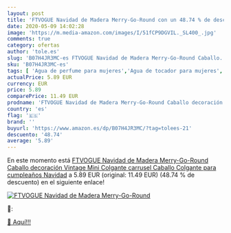 ```yaml
---
layout: post
title: 'FTVOGUE Navidad de Madera Merry-Go-Round con un 48.74 % de descuento'
date: 2020-05-09 14:02:28
image: 'https://m.media-amazon.com/images/I/51fCP9DGVIL._SL400_.jpg'
comments: true
category: ofertas
author: 'tole.es'
slug: 'B07H4JR3MC-es FTVOGUE Navidad de Madera Merry-Go-Round Caballo...'
sku: 'B07H4JR3MC-es'
tags: [ 'Agua de perfume para mujeres','Agua de tocador para mujeres','Almacenaje de adornos festivos','Almacenamiento y organización','Belleza','Fragancias para mujeres','Hogar y cocina','Instrumentos de percusión para niños','Instrumentos musicales para niños','Juguetes','Juguetes electrónicos','Juguetes y juegos','Perfumes y fragancias','Productos para el cuidado de la piel','Sets y juegos para el cuidado de la piel','Videojuegos para niños','navidad', ]
actualPrice: 5.89 EUR
currency: EUR
price: 5.89
comparePrice: 11.49 EUR
prodname: 'FTVOGUE Navidad de Madera Merry-Go-Round Caballo decoración Vintage Mini Colgante carrusel Caballo Colgante para cumpleaños Navidad'
country: 'es'
flag: '🇪🇸'
brand: ''
buyurl: 'https://www.amazon.es/dp/B07H4JR3MC/?tag=tolees-21'
descuento: '48.74'
average: '5.89'
---
```


En este momento está [FTVOGUE Navidad de Madera Merry-Go-Round Caballo decoración Vintage Mini Colgante carrusel Caballo Colgante para cumpleaños Navidad](https://www.amazon.es/dp/B07H4JR3MC/?tag=tolees-21) a 5.89 EUR (original: 11.49 EUR) (48.74 %  de descuento) en el siguiente enlace!

[![FTVOGUE Navidad de Madera Merry-Go-Round](https://m.media-amazon.com/images/I/51fCP9DGVIL._SL400_.jpg)](https://www.amazon.es/dp/B07H4JR3MC/?tag=tolees-21)

🔎:


[🛒 Aquí!!!](https://www.amazon.es/dp/B07H4JR3MC/?tag=tolees-21)
